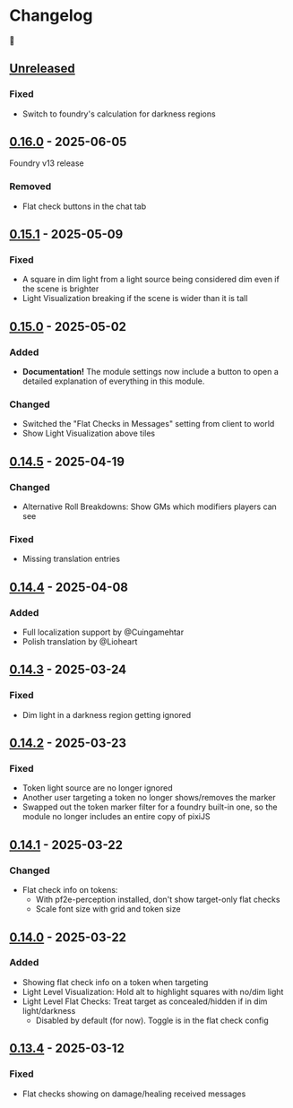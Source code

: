 # Changelog
🥭

## [Unreleased]
### Fixed
- Switch to foundry's calculation for darkness regions

## [0.16.0] - 2025-06-05
Foundry v13 release

### Removed
- Flat check buttons in the chat tab

## [0.15.1] - 2025-05-09
### Fixed
- A square in dim light from a light source being considered dim even if the scene is brighter
- Light Visualization breaking if the scene is wider than it is tall

## [0.15.0] - 2025-05-02
### Added
- **Documentation!** The module settings now include a button to open a detailed explanation of everything in this module.

### Changed
- Switched the "Flat Checks in Messages" setting from client to world
- Show Light Visualization above tiles

## [0.14.5] - 2025-04-19
### Changed
- Alternative Roll Breakdowns: Show GMs which modifiers players can see

### Fixed
- Missing translation entries

## [0.14.4] - 2025-04-08
### Added
- Full localization support by @Cuingamehtar
- Polish translation by @Lioheart

## [0.14.3] - 2025-03-24
### Fixed
- Dim light in a darkness region getting ignored

## [0.14.2] - 2025-03-23
### Fixed
- Token light source are no longer ignored
- Another user targeting a token no longer shows/removes the marker
- Swapped out the token marker filter for a foundry built-in one, so the module no longer includes an entire copy of pixiJS

## [0.14.1] - 2025-03-22
### Changed
- Flat check info on tokens:
  - With pf2e-perception installed, don't show target-only flat checks
  - Scale font size with grid and token size

## [0.14.0] - 2025-03-22
### Added
- Showing flat check info on a token when targeting
- Light Level Visualization: Hold alt to highlight squares with no/dim light
- Light Level Flat Checks: Treat target as concealed/hidden if in dim light/darkness
  - Disabled by default (for now). Toggle is in the flat check config

## [0.13.4] - 2025-03-12
### Fixed
- Flat checks showing on damage/healing received messages

[Unreleased]: https://github.com/oWave/pf2e-flatcheck-helper/compare/v0.16.0...HEAD
[0.16.0]: https://github.com/oWave/pf2e-flatcheck-helper/compare/v0.15.1...v0.16.0
[0.15.1]: https://github.com/oWave/pf2e-flatcheck-helper/compare/v0.15.0...v0.15.1
[0.15.0]: https://github.com/oWave/pf2e-flatcheck-helper/compare/v0.14.5...v0.15.0
[0.14.5]: https://github.com/oWave/pf2e-flatcheck-helper/compare/v0.14.4...v0.14.5
[0.14.4]: https://github.com/oWave/pf2e-flatcheck-helper/compare/v0.14.3...v0.14.4
[0.14.3]: https://github.com/oWave/pf2e-flatcheck-helper/compare/v0.14.2...v0.14.3
[0.14.2]: https://github.com/oWave/pf2e-flatcheck-helper/compare/v0.14.1...v0.14.2
[0.14.1]: https://github.com/oWave/pf2e-flatcheck-helper/compare/v0.14.0...v0.14.1
[0.14.0]: https://github.com/oWave/pf2e-flatcheck-helper/compare/v0.13.4...v0.14.0
[0.13.4]: https://github.com/oWave/pf2e-flatcheck-helper/releases/tag/v0.13.4
